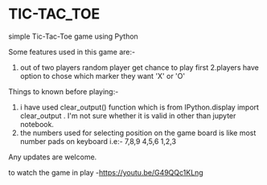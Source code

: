 # TIC-TAC_TOE
simple Tic-Tac-Toe game using Python

Some features used in this game are:-
1. out of two players random player get chance to play first
2.players have option to chose which marker they want 'X' or 'O'

Things to known before playing:-
1. i have used clear_output() function which is from IPython.display import clear_output . I'm not sure whether it is valid in other than jupyter notebook.
2. the numbers used for selecting position on the game board is like most number pads on keyboard
    i.e:- 7,8,9
          4,5,6
          1,2,3
          
   
Any updates are welcome.

to watch the game in play -https://youtu.be/G49QQc1KLng
